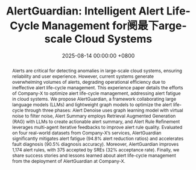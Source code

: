 ---
title:          "AlertGuardian: Intelligent Alert Life-Cycle Management for阌最下arge-scale Cloud Systems"
date:           2025-08-14 00:00:00 +0800
selected:       true
pub:            >-
                In 40th IEEE/ACM International Conference on Automated Software Engineering
pub_pre:        >-
                <span class="badge badge-pill badge-custom badge-success">ASE'25 (CCF A)</span>
# <span class="badge badge-pill badge-custom badge-info">FSE'24</span>
# pub_post:       'Under review.'
# pub_last:       '🏆 <span style="color:red"><b>Best Paper Award</b></span>'
abstract: >-
    Alerts are critical for detecting anomalies in large-scale cloud systems, ensuring reliability and user experience. However, current systems generate overwhelming volumes of alerts, degrading operational efficiency due to ineffective alert life-cycle management. This experience paper details the efforts of Company-X to optimize alert life-cycle management, addressing alert fatigue in cloud systems. We propose AlertGuardian, a framework collaborating large language models (LLMs) and lightweight graph models to optimize the alert life-cycle through three phases: Alert Denoise uses graph learning model with virtual noise to filter noise, Alert Summary employs Retrieval Augmented Generation (RAG) with LLMs to create actionable alert summary, and Alert Rule Refinement leverages multi-agent iterative feedbacks to improve alert rule quality. Evaluated on four real-world datasets from Company-X’s services, AlertGuardian significantly mitigates alert fatigue (94.8% alert reduction ratios) and accelerates fault diagnosis (90.5% diagnosis accuracy). Moreover, AlertGuardian improves 1,174 alert rules, with 375 accepted by SREs (32% acceptance rate). Finally, we share success stories and lessons learned about alert life-cycle management from the deployment of AlertGuardian at Company-X.
# cover:          assets/images/covers/Prism-cover.png
authors:
  - Guangba Yu
  - Genting Mai
  - Rui Wang
  - Ruipeng Li
  - Pengfei Chen†
  - Long Pan
  - Ruijie Xu

links:
  Paper: 
  Project: 
  DOI: 
  BibTex: 
---